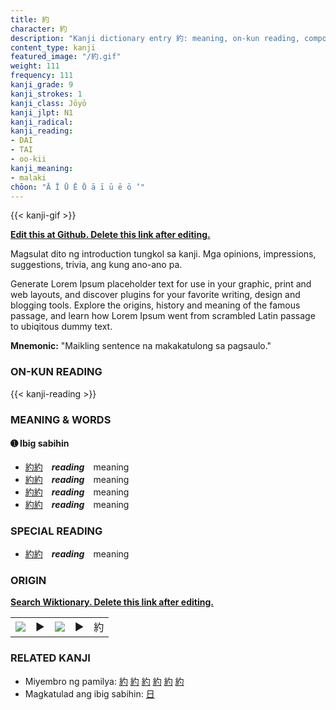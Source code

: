 ```yaml
---
title: 約
character: 約
description: "Kanji dictionary entry 約: meaning, on-kun reading, compounds, origin, related kanji"
content_type: kanji
featured_image: "/約.gif"
weight: 111
frequency: 111
kanji_grade: 9
kanji_strokes: 1
kanji_class: Jōyō
kanji_jlpt: N1
kanji_radical: 
kanji_reading: 
- DAI
- TAI
- oo-kii
kanji_meaning:
- malaki
chōon: "Ā Ī Ū Ē Ō ā ī ū ē ō ’"
---
```

[//]: # (Don't edit the line below. Kanji animated GIF code is automatically generated.)
{{< kanji-gif >}}

[//]: # (Edit below this line.)

**[Edit this at Github. Delete this link after editing.](https://github.com/tim0g/tim/tree/main/content/kanji/約/index.md)**

Magsulat dito ng introduction tungkol sa kanji. Mga opinions, impressions, suggestions, trivia, ang kung ano-ano pa.

Generate Lorem Ipsum placeholder text for use in your graphic, print and web layouts, and discover plugins for your favorite writing, design and blogging tools. Explore the origins, history and meaning of the famous passage, and learn how Lorem Ipsum went from scrambled Latin passage to ubiqitous dummy text.
 
**Mnemonic:** "Maikling sentence na makakatulong sa pagsaulo."

### ON-KUN READING

[//]: # (Don't edit the line below. ON-KUN READING code is automatically generated.)
{{< kanji-reading >}}

### MEANING & WORDS

#### ➊ **Ibig sabihin**
  - [約](../約)[約](../約)　***reading***　meaning
  - [約](../約)[約](../約)　***reading***　meaning
  - [約](../約)[約](../約)　***reading***　meaning
  - [約](../約)[約](../約)　***reading***　meaning

### SPECIAL READING
  - [約](../約)[約](../約)　***reading***　meaning

### ORIGIN

**[Search Wiktionary. Delete this link after editing.](https://wiktionary.org/wiki/約)**
<table class="kanji-table"><tr><td>
<img src="60px-約-bronze.svg.png">
</td><td>▶</td><td>
<img src="60px-約-oracle.svg.png">
</td><td>▶</td>
<td class="kanji-origin">約</td>
</tr></table>

### RELATED KANJI
- Miyembro ng pamilya: [約](../約) [約](../約) [約](../約) [約](../約) [約](../約) [約](../約)
- Magkatulad ang ibig sabihin: [日](../日)
